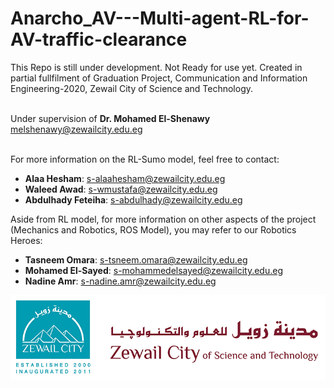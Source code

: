 # Anarcho_AV---Multi-agent-RL-for-AV-traffic-clearance

This Repo is still under development. Not Ready for use yet.
Created in partial fullfilment of Graduation Project, Communication and Information Engineering-2020, Zewail City of Science and Technology. <br> <br>

Under supervision of **Dr. Mohamed El-Shenawy** <br>
melshenawy@zewailcity.edu.eg <br> <br>

For more information on the RL-Sumo model, feel free to contact: <br>
* **Alaa Hesham**: s-alaahesham@zewailcity.edu.eg
* **Waleed Awad**: s-wmustafa@zewailcity.edu.eg
* **Abdulhady Feteiha**: s-abdulhady@zewailcity.edu.eg <br>

Aside from RL model, for more information on other aspects of the project (Mechanics and Robotics, ROS Model), you may refer to our Robotics Heroes: <br>
* **Tasneem Omara**: s-tsneem.omara@zewailcity.edu.eg
* **Mohamed El-Sayed**: s-mohammedelsayed@zewailcity.edu.eg
* **Nadine Amr**: s-nadine.amr@zewailcity.edu.eg 
 

![ZC](ZC.png)
